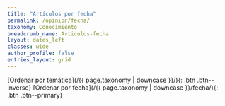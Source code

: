 ```yaml
---
title: "Artículos por fecha"
permalink: /opinion/fecha/
taxonomy: Conocimiento
breadcrumb_name: Articulos-fecha
layout: dates_left
classes: wide
author_profile: false
entries_layout: grid
---
```


[Ordenar por temática](/{{ page.taxonomy | downcase }}/){: .btn .btn--inverse} [Ordenar por fecha](/{{ page.taxonomy | downcase }}/fecha/){: .btn .btn--primary}

